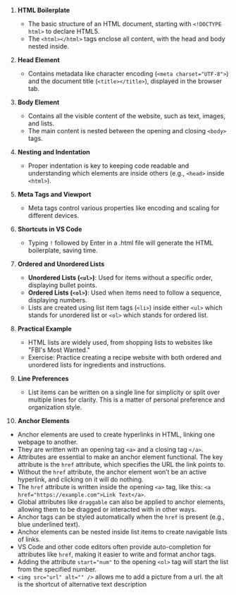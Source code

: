 1. **HTML Boilerplate**

   - The basic structure of an HTML document, starting with `<!DOCTYPE html>` to declare HTML5.
   - The `<html></html>` tags enclose all content, with the head and body nested inside.

2. **Head Element**

   - Contains metadata like character encoding (`<meta charset="UTF-8">`) and the document title (`<title></title>`), displayed in the browser tab.

3. **Body Element**

   - Contains all the visible content of the website, such as text, images, and lists.
   - The main content is nested between the opening and closing `<body>` tags.

4. **Nesting and Indentation**

   - Proper indentation is key to keeping code readable and understanding which elements are inside others (e.g., `<head>` inside `<html>`).

5. **Meta Tags and Viewport**

   - Meta tags control various properties like encoding and scaling for different devices.

6. **Shortcuts in VS Code**

   - Typing `!` followed by Enter in a .html file will generate the HTML boilerplate, saving time.

7. **Ordered and Unordered Lists**

   - **Unordered Lists (`<ul>`)**: Used for items without a specific order, displaying bullet points.
   - **Ordered Lists (`<ol>`)**: Used when items need to follow a sequence, displaying numbers.
   - Lists are created using list item tags (`<li>`) inside either `<ul>` which stands for unordered list or `<ol>` which stands for ordered list.

8. **Practical Example**

   - HTML lists are widely used, from shopping lists to websites like "FBI's Most Wanted."
   - Exercise: Practice creating a recipe website with both ordered and unordered lists for ingredients and instructions.

9. **Line Preferences**

   - List items can be written on a single line for simplicity or split over multiple lines for clarity. This is a matter of personal preference and organization style.

10. **Anchor Elements**

- Anchor elements are used to create hyperlinks in HTML, linking one webpage to another.
- They are written with an opening tag `<a>` and a closing tag `</a>`.
- Attributes are essential to make an anchor element functional. The key attribute is the `href` attribute, which specifies the URL the link points to.
- Without the `href` attribute, the anchor element won’t be an active hyperlink, and clicking on it will do nothing.
- The `href` attribute is written inside the opening `<a>` tag, like this: `<a href="https://example.com">Link Text</a>`.
- Global attributes like `draggable` can also be applied to anchor elements, allowing them to be dragged or interacted with in other ways.
- Anchor tags can be styled automatically when the `href` is present (e.g., blue underlined text).
- Anchor elements can be nested inside list items to create navigable lists of links.
- VS Code and other code editors often provide auto-completion for attributes like `href`, making it easier to write and format anchor tags.
- Adding the attribute `start="num"` to the opening `<ol>` tag will start the list from the specified number.
- `<img src="url" alt="" />` allows me to add a picture from a url. the alt is the shortcut of alternative text description
